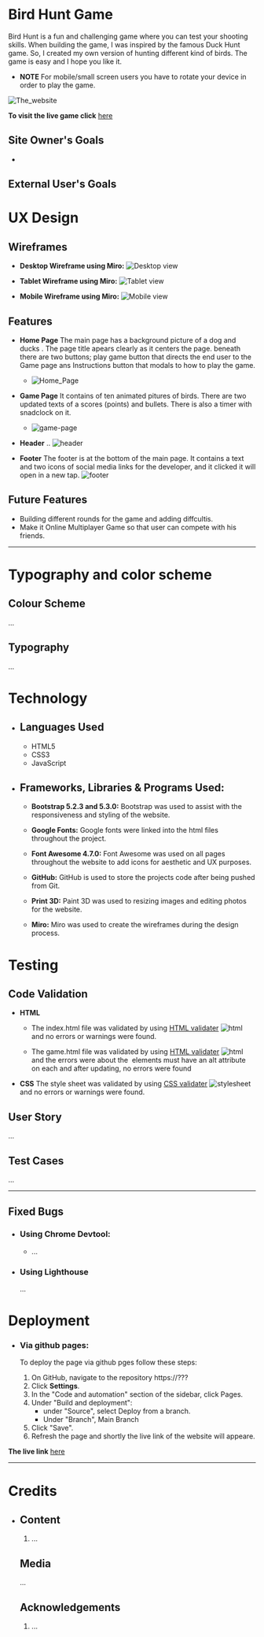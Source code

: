 # **Bird Hunt Game**

Bird Hunt is a fun and challenging game where you can test your shooting skills. When building the game, I was inspired by the famous Duck Hunt game. So, I created my own version of hunting different kind of birds. The game is easy and I hope you like it.
- **NOTE** For mobile/small screen users you have to rotate your device in order to play the game.

![The_website](assets/docs/main_page.png)

 **To visit the live game click** [here](https://jawahir01.github.io/Bird-Hunt/)


## **Site Owner's Goals**
- 
  
## **External User's Goals**



# **UX Design**

## **Wireframes**

 - **Desktop Wireframe using Miro:**
    ![Desktop view](#)

 - **Tablet Wireframe using Miro:**
    ![Tablet view](#)

 - **Mobile Wireframe using Miro:**
    ![Mobile view](#)


## **Features**

- **Home Page**
    The main page has a background picture of a dog and ducks . The page title apears clearly as it centers the page. beneath there are two buttons; play game button that directs the end user to the Game page ans Instructions button that modals to how to play the game.
  - ![Home_Page](assets/docs/main%20page.png)

- **Game Page** It contains of ten animated pitures of birds. There are two updated texts of a scores (points) and bullets. There is also a timer with snadclock on it.
  - ![game-page](/assets/docs/game_page.png)

 - **Header**
    ..
    ![header](#)

- **Footer**
    The footer is at the bottom of the main page. It contains a text and two icons of social media links for the developer, and it clicked it will open in a new tap.
    ![footer](assets/docs/footer.png)




## Future Features
- Building different rounds for the game and adding diffcultis.
- Make it Online Multiplayer Game so that user can compete with his friends.

---


# **Typography and color scheme**

## **Colour Scheme**
...

## **Typography**
...
 
# **Technology**
 - ## **Languages Used**
    + HTML5
    + CSS3
    + JavaScript

 - ## **Frameworks, Libraries & Programs Used:**
    
    - **Bootstrap 5.2.3 and 5.3.0:**
    Bootstrap was used to assist with the responsiveness and styling of the website.

    - **Google Fonts:**
    Google fonts were linked into the html files throughout the project.
    
    - **Font Awesome 4.7.0:**
    Font Awesome was used on all pages throughout the website to add icons for aesthetic and UX purposes.

    - **GitHub:**
    GitHub is used to store the projects code after being pushed from Git.

    - **Print 3D:**
    Paint 3D was used to resizing images and editing photos for the website.

    - **Miro:**
    Miro was used to create the wireframes during the design process.

# **Testing**
## **Code Validation**
- **HTML**
    - The index.html file was validated by using [HTML validater](https://validator.w3.org/#validate_by_upload)
    ![html](assets/docs/index_validator.png) and no errors or warnings were found.

    - The game.html file was validated by using [HTML validater](https://validator.w3.org/#validate_by_upload)
    ![html](assets/docs/game_validator.png) and the errors were about the <img> elements must have an alt attribute on each and after updating, no errors were found

- **CSS**
    The style sheet was validated by using [CSS validater](https://jigsaw.w3.org/css-validator/)
    ![stylesheet](assets/docs/stylesheet_validator.png) and no errors or warnings were found.
    
## **User Story**

...

  

## **Test Cases**
...
 
 ---

## **Fixed Bugs**
- ### **Using Chrome Devtool:**
    - ...

- ### **Using Lighthouse**
    ...


# **Deployment**

- ### **Via github pages:**

    To deploy the page via github pges follow these steps:
    1. On GitHub, navigate to the repository https://???
    2. Click **Settings**.
    3. In the "Code and automation" section of the sidebar, click  Pages.
    4. Under "Build and deployment":
         - under "Source", select Deploy from a branch.
         - Under "Branch", Main Branch
    5. Click "Save".
    6. Refresh the page and shortly the live link of the website will appeare.

**The live link** [here](https://jawahir01.github.io/Bird-Hunt/)

---

# **Credits**
 - ## **Content**
    1. ...
    ## **Media**
     ...
     ## **Acknowledgements**
     1. ...
